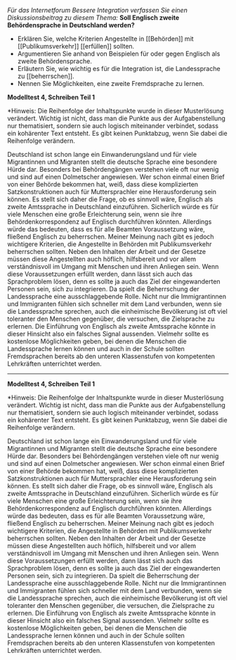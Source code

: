 *Für das Internetforum Bessere Integration verfassen Sie einen Diskussionsbeitrag zu diesem Thema:* 
**Soll Englisch zweite Behördensprache in Deutschland werden?** 
* Erklären Sie, welche Kriterien Angestellte in [[Behörden]] mit [[Publikumsverkehr]] [[erfüllen]] sollten. 
* Argumentieren Sie anhand von Beispielen für oder gegen Englisch als zweite Behördensprache. 
* Erläutern Sie, wie wichtig es für die Integration ist, die Landessprache zu [[beherrschen]]. 
* Nennen Sie Möglichkeiten, eine zweite Fremdsprache zu lernen.


**Modelltest 4, Schreiben Teil 1**

*Hinweis: Die Reihenfolge der Inhaltspunkte wurde in dieser Musterlösung verändert. Wichtig ist nicht, dass man die Punkte aus der Aufgabenstellung nur thematisiert, sondern sie auch logisch miteinander verbindet, sodass ein kohärenter Text entsteht. Es gibt keinen Punktabzug, wenn Sie dabei die Reihenfolge verändern.

Deutschland ist schon lange ein Einwanderungsland und für viele Migrantinnen und Migranten stellt die deutsche Sprache eine besondere Hürde dar. Besonders bei Behördengängen verstehen viele oft nur wenig und sind auf einen Dolmetscher angewiesen. Wer schon einmal einen Brief von einer Behörde bekommen hat, weiß, dass diese komplizierten Satzkonstruktionen auch für Muttersprachler eine Herausforderung sein können. Es stellt sich daher die Frage, ob es sinnvoll wäre, Englisch als zweite Amtssprache in Deutschland einzuführen. Sicherlich würde es für viele Menschen eine große Erleichterung sein, wenn sie ihre Behördenkorrespondenz auf Englisch durchführen könnten. Allerdings würde das bedeuten, dass es für alle Beamten Voraussetzung wäre, fließend Englisch zu beherrschen. Meiner Meinung nach gibt es jedoch wichtigere Kriterien, die Angestellte in Behörden mit Publikumsverkehr beherrschen sollten. Neben den Inhalten der Arbeit und der Gesetze müssen diese Angestellten auch höflich, hilfsbereit und vor allem verständnisvoll im Umgang mit Menschen und ihren Anliegen sein. Wenn diese Voraussetzungen erfüllt werden, dann lässt sich auch das Sprachproblem lösen, denn es sollte ja auch das Ziel der eingewanderten Personen sein, sich zu integrieren. Da spielt die Beherrschung der Landessprache eine ausschlaggebende Rolle. Nicht nur die Immigrantinnen und Immigranten fühlen sich schneller mit dem Land verbunden, wenn sie die Landessprache sprechen, auch die einheimische Bevölkerung ist oft viel toleranter den Menschen gegenüber, die versuchen, die Zielsprache zu erlernen. Die Einführung von Englisch als zweite Amtssprache könnte in dieser Hinsicht also ein falsches Signal aussenden. Vielmehr sollte es kostenlose Möglichkeiten geben, bei denen die Menschen die Landessprache lernen können und auch in der Schule sollten Fremdsprachen bereits ab den unteren Klassenstufen von kompetenten Lehrkräften unterrichtet werden.

---


**Modelltest 4, Schreiben Teil 1**

*Hinweis: Die Reihenfolge der Inhaltspunkte wurde in dieser Musterlösung verändert. Wichtig ist nicht, dass man die Punkte aus der Aufgabenstellung nur thematisiert, sondern sie auch logisch miteinander verbindet, sodass ein kohärenter Text entsteht. Es gibt keinen Punktabzug, wenn Sie dabei die Reihenfolge verändern.

Deutschland ist schon lange ein Einwanderungsland und für viele Migrantinnen und Migranten stellt die deutsche Sprache eine besondere Hürde dar. Besonders bei Behördengängen verstehen viele oft nur wenig und sind auf einen Dolmetscher angewiesen. Wer schon einmal einen Brief von einer Behörde bekommen hat, weiß, dass diese komplizierten Satzkonstruktionen auch für Muttersprachler eine Herausforderung sein können. Es stellt sich daher die Frage, ob es sinnvoll wäre, Englisch als zweite Amtssprache in Deutschland einzuführen. Sicherlich würde es für viele Menschen eine große Erleichterung sein, wenn sie ihre Behördenkorrespondenz auf Englisch durchführen könnten. Allerdings würde das bedeuten, dass es für alle Beamten Voraussetzung wäre, fließend Englisch zu beherrschen. Meiner Meinung nach gibt es jedoch wichtigere Kriterien, die Angestellte in Behörden mit Publikumsverkehr beherrschen sollten. Neben den Inhalten der Arbeit und der Gesetze müssen diese Angestellten auch höflich, hilfsbereit und vor allem verständnisvoll im Umgang mit Menschen und ihren Anliegen sein. Wenn diese Voraussetzungen erfüllt werden, dann lässt sich auch das Sprachproblem lösen, denn es sollte ja auch das Ziel der eingewanderten Personen sein, sich zu integrieren. Da spielt die Beherrschung der Landessprache eine ausschlaggebende Rolle. Nicht nur die Immigrantinnen und Immigranten fühlen sich schneller mit dem Land verbunden, wenn sie die Landessprache sprechen, auch die einheimische Bevölkerung ist oft viel toleranter den Menschen gegenüber, die versuchen, die Zielsprache zu erlernen. Die Einführung von Englisch als zweite Amtssprache könnte in dieser Hinsicht also ein falsches Signal aussenden. Vielmehr sollte es kostenlose Möglichkeiten geben, bei denen die Menschen die Landessprache lernen können und auch in der Schule sollten Fremdsprachen bereits ab den unteren Klassenstufen von kompetenten Lehrkräften unterrichtet werden.
